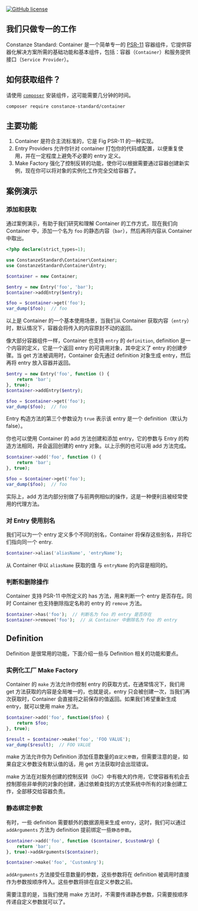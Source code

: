 [![GitHub license](https://img.shields.io/badge/license-Apache%202-blue)](https://github.com/constanze-standard/container/blob/master/LICENSE)

## 我们只做专一的工作
Constanze Standard: Container 是一个简单专一的 [PSR-11](https://www.php-fig.org/psr/psr-11) 容器组件，它提供容器化解决方案所需的基础功能和基本组件，包括：容器（`Container`）和服务提供接口（`Service Provider`）。

## 如何获取组件？
请使用 [`composer`](https://getcomposer.org/) 安装组件，这可能需要几分钟的时间。
```
composer require constanze-standard/container
```

## 主要功能
1. Container 是符合主流标准的，它是 Fig PSR-11 的一种实现。
2. Entry Providers 允许你针对 container 打包你的代码或配置，以便重复使用，并在一定程度上避免不必要的 entry 定义。
3. Make Factory 强化了控制反转的功能，使你可以根据需要通过容器创建新实例，现在你可以将对象的实例化工作完全交给容器了。

## 案例演示

### 添加和获取
通过案例演示，有助于我们研究和理解 Container 的工作方式，现在我们向 Container 中，添加一个名为 `foo` 的静态内容（`bar`），然后再将内容从 Container 中取出。
```php
<?php declare(strict_types=1);

use ConstanzeStandard\Container\Container;
use ConstanzeStandard\Container\Entry;

$container = new Container;

$entry = new Entry('foo', 'bar');
$container->addEntry($entry);

$foo = $container->get('foo');
var_dump($foo);  // foo
```
以上是 Container 的一个基本使用场景，当我们从 Container 获取内容（`entry`）时，默认情况下，容器会将传入的内容原封不动的返回。

像大部分容器组件一样，Container 也支持 `entry` 的 `definition`, definition 是一个内容的定义，它是一个返回 entry 的可调用对象，其中定义了 entry 的创建步骤。当 get 方法被调用时，Container 会先通过 definition 对象生成 entry，然后再将 entry 放入容器并返回。
```php
$entry = new Entry('foo', function () {
    return 'bar';
}, true);
$container->addEntry($entry);

$foo = $container->get('foo');
var_dump($foo);  // foo
```
Entry 构造方法的第三个参数设为 `true` 表示该 entry 是一个 definition（默认为 false）。

你也可以使用 Container 的 add 方法创建和添加 entry，它的参数与 Entry 的构造方法相同，并会返回创建的 entry 对象。以上示例的也可以用 add 方法完成。
```php
$container->add('foo', function () {
    return 'bar';
}, true);

$foo = $container->get('foo');
var_dump($foo);  // foo
```
实际上，add 方法内部分别做了与前两例相似的操作，这是一种便利且被经常使用的代理方法。

### 对 Entry 使用别名
我们可以为一个 entry 定义多个不同的别名，Container 将保存这些别名，并将它们指向同一个 entry.
```php
$container->alias('aliasName', 'entryName');
```
从 Container 中以 `aliasName` 获取的值 与 `entryName` 的内容是相同的。

### 判断和删除操作
Container 支持 PSR-11 中所定义的 has 方法，用来判断一个 entry 是否存在。同时 Container 也支持删除指定名称的 entry 的 `remove` 方法。
```php
$container->has('foo');  // 判断名为 foo 的 entry 是否存在
$container->remove('foo');  // 从 Container 中删除名为 foo 的 entry
```

## Definition
Definition 是很常用的功能，下面介绍一些与 Definition 相关的功能和要点。

### 实例化工厂 Make Factory
Container 的 `make` 方法允许你控制 entry 的获取方式，在通常情况下，我们用 get 方法获取的内容是全局唯一的，也就是说，entry 只会被创建一次，当我们再次获取时，Container 会直接将之前保存的值返回。如果我们希望重新生成 entry，就可以使用 make 方法。
```php
$container->add('foo', function($foo) {
    return $foo;
}, true);

$result = $container->make('foo', 'FOO VALUE');
var_dump($result);  // FOO VALUE
```
make 方法允许你为 Definition 添加任意数量的`自定义参数`，但需要注意的是，如果自定义参数没有默认值的话，用 get 方法获取时会出现错误。

make 方法在对服务创建的控制反转（IoC）中有极大的作用，它使容器有机会去控制那些非单例的对象的创建，通过依赖查找的方式使系统中所有的对象创建工作，全部移交给容器负责。

### 静态绑定参数
有时，一些 definition 需要额外的数据源用来生成 entry，这时，我们可以通过 `addArguments` 方法为 definition  提前绑定一些`静态参数`。
```php
$container->add('foo', function ($container, $customArg) {
    return 'bar';
}, true)->addArguments($container);

$container->make('foo', 'CustomArg');
```
`addArguments` 方法接受任意数量的参数，这些参数将在 definition 被调用时直接作为参数按顺序传入。这些参数将排在自定义参数之前。

需要注意的是，当我们使用 make 方法时，不需要传递静态参数，只需要按顺序传递自定义参数就可以了。
